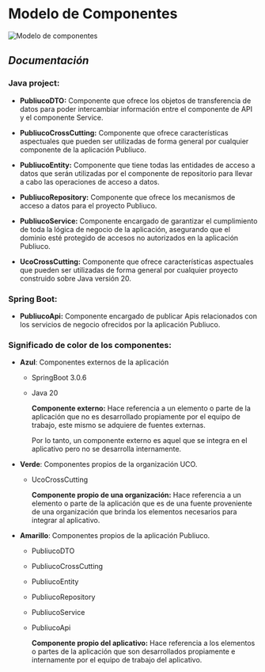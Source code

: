  #  Modelo de Componentes #


![Modelo de componentes](https://github.com/MiguelRiosT/S2Publiuco/blob/main/Modelo%20de%20Componentes/ModeloComponentesPubliuco.drawio.png)


 ## _Documentación_ ##

### Java project: ###
- **PubliucoDTO:** Componente que ofrece los objetos de transferencia de datos para poder intercambiar información entre el componente de API y el componente Service.

- **PubliucoCrossCutting:** Componente que ofrece características aspectuales que pueden ser utilizadas de forma general por cualquier componente de la aplicación Publiuco.

- **PubliucoEntity:** Componente que tiene todas las entidades de acceso a datos que serán utilizadas por el componente de repositorio para llevar a cabo las operaciones de acceso a datos.

- **PubliucoRepository:** Componente que ofrece los mecanismos de acceso a datos para el proyecto Publiuco.

- **PubliucoService:** Componente encargado de garantizar el cumplimiento de toda la lógica de negocio de la aplicación, asegurando que el dominio esté protegido de accesos no autorizados en la aplicación Publiuco.

- **UcoCrossCutting:** Componente que ofrece características aspectuales que pueden ser utilizadas de forma general por cualquier proyecto construido sobre Java versión 20.

### Spring Boot: ###

- **PubliucoApi:** Componente encargado de publicar Apis relacionados con los servicios de negocio ofrecidos por la aplicación Publiuco. 

### Significado de color de los componentes: ###

- **Azul**: Componentes externos de la aplicación
  - SpringBoot 3.0.6
  - Java 20

    **Componente externo:** Hace referencia a un elemento o parte de la aplicación que no es desarrollado propiamente por el equipo de trabajo, este mismo se adquiere de fuentes externas.

    Por lo tanto, un componente externo es aquel que se integra en el aplicativo pero no se desarrolla internamente.
  
- **Verde**: Componentes propios de la organización UCO.
  - UcoCrossCutting  

    **Componente propio de una organización:** Hace referencia a un elemento o parte de la aplicación que es de una fuente proveniente de una organización que brinda los elementos necesarios para integrar al aplicativo.

- **Amarillo**: Componentes propios de la aplicación Publiuco.


  - PubliucoDTO
  - PubliucoCrossCutting
  - PubliucoEntity
  - PubliucoRepository
  - PubliucoService
  - PubliucoApi
  
    **Componente propio del aplicativo:** Hace referencia a los elementos o partes de la aplicación que son desarrollados propiamente e internamente por el equipo de trabajo del aplicativo.

